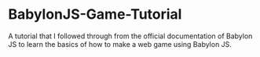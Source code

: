 # BabylonJS-Game-Tutorial
A tutorial that I followed through from the official documentation of Babylon JS to learn the basics of how to make a web game using Babylon JS.
